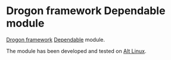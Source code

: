 # Drogon framework Dependable module

[Drogon framework](https://github.com/drogonframework/drogon) [Dependable](https://github.com/red-elf/Dependable) module.

The module has been developed and tested on [Alt Linux](https://alt-linux.ru/).